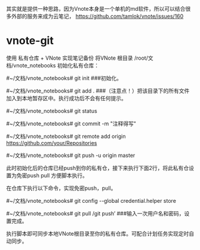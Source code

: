 其实就是提供一种思路，因为Vnote本身是一个单机的md软件，所以可以结合很多外部的服务来成为云笔记，
https://github.com/tamlok/vnote/issues/160

# vnote-git
使用 私有仓库 + VNote 实现笔记备份
将VNote 根目录  /root/文档/vnote_notebooks 初始化私有仓库：

#~/文档/vnote_notebooks# git init	                        ###初始化。  

#~/文档/vnote_notebooks# git add .	                    ###（注意点！）把该目录下的所有文件加入到本地暂存区中。执行成功后不会有任何提示。  

#~/文档/vnote_notebooks#	git status  

#~/文档/vnote_notebooks#	git commit -m "注释得写"	  

#~/文档/vnote_notebooks#	git remote add origin https://github.com/your/Repositories  

#~/文档/vnote_notebooks#	git push -u origin master  


此时初始化后的仓库已经push到你的私有仓，接下来执行下面2行，将此私有仓设置为免密push pull 方便脚本执行。  

在仓库下执行以下命令，实现免密push，pull。  


#~/文档/vnote_notebooks#	git config --global credential.helper store  

#~/文档/vnote_notebooks#	git pull /git push’        ###输入一次用户名和密码，设置完成。  

执行脚本即可同步本地VNote根目录至你的私有仓库。可配合计划任务实现定时自动同步。
